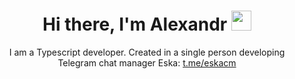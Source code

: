 <h1 align="center">Hi there, I'm Alexandr</a> 
<img src="https://github.com/blackcater/blackcater/raw/main/images/Hi.gif" height="32"/></h1>

<p align="center">I am a Typescript developer. Created in a single person developing Telegram chat manager Eska: <a href="https://t.me/eskacm">t.me/eskacm</a></p>
